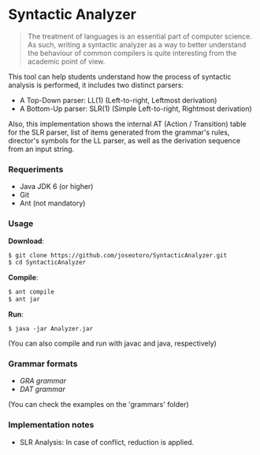 # Syntactic Analyzer

> The treatment of languages is an essential part of computer science. As such, writing a syntactic analyzer 
as a way to better understand the behaviour of common compilers is quite interesting from the academic point 
of view.

This tool can help students understand how the process of syntactic analysis is performed, it includes two distinct parsers:

  - A Top-Down parser: LL(1) (Left-to-right, Leftmost derivation)
  - A Bottom-Up parser: SLR(1) (Simple Left-to-right, Rightmost derivation)

Also, this implementation shows the internal AT (Action / Transition) table for the SLR parser, list of items generated from the grammar's rules, director's symbols for the LL parser, as well as the derivation sequence from an input string.

### Requeriments

* Java JDK 6 (or higher)
* Git
* Ant (not mandatory)

### Usage

**Download**:
```sh
$ git clone https://github.com/joseotoro/SyntacticAnalyzer.git
$ cd SyntacticAnalyzer
```

**Compile**:
```sh
$ ant compile
$ ant jar
```

**Run**:
```
$ java -jar Analyzer.jar
```

(You can also compile and run with javac and java, respectively)

### Grammar formats
* *GRA grammar*
* *DAT grammar*

(You can check the examples on the 'grammars' folder)

### Implementation notes
* SLR Analysis: In case of conflict, reduction is applied.

